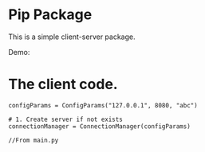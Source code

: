 # Pip Package

This is a simple client-server package.

Demo:
# The client code.

    configParams = ConfigParams("127.0.0.1", 8080, "abc")

    # 1. Create server if not exists
    connectionManager = ConnectionManager(configParams)

    //From main.py
    
